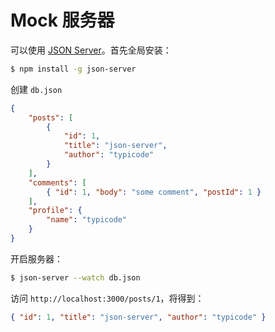 # Mock 服务器

可以使用 [JSON Server][1]。首先全局安装：

```sh
$ npm install -g json-server
```

创建 `db.json`

```json
{
    "posts": [
        {
            "id": 1,
            "title": "json-server",
            "author": "typicode"
        }
    ],
    "comments": [
        { "id": 1, "body": "some comment", "postId": 1 }
    ],
    "profile": {
        "name": "typicode"
    }
}
```

开启服务器：

```sh
$ json-server --watch db.json
```

访问 `http://localhost:3000/posts/1`，将得到：

```json
{ "id": 1, "title": "json-server", "author": "typicode" }
```

[1]: https://github.com/typicode/json-server "JSON Server"